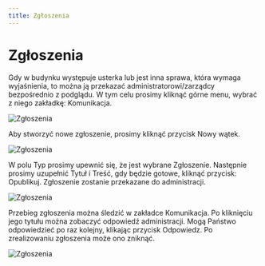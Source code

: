 ```yaml
---
title: Zgłoszenia
---
```


# Zgłoszenia

Gdy w budynku występuje usterka lub jest inna sprawa, która wymaga wyjaśnienia, to można ją przekazać administratorowi/zarządcy bezpośrednio z podglądu. W tym celu prosimy kliknąć górne menu, wybrać z niego zakładkę: Komunikacja.

![Zgłoszenia](zgloszenia1.png)

Aby stworzyć nowe zgłoszenie, prosimy kliknąć przycisk Nowy wątek.

![Zgłoszenia](zgloszenia2.png)

W polu Typ prosimy upewnić się, że jest wybrane Zgłoszenie. Następnie prosimy uzupełnić Tytuł i Treść, gdy będzie gotowe, kliknąć przycisk: Opublikuj. Zgłoszenie zostanie przekazane do administracji.

![Zgłoszenia](zgloszenia3.png)

Przebieg zgłoszenia można śledzić w zakładce Komunikacja. Po kliknięciu jego tytułu można zobaczyć odpowiedź administracji. Mogą Państwo odpowiedzieć po raz kolejny, klikając przycisk Odpowiedz. Po zrealizowaniu zgłoszenia może ono zniknąć.

![Zgłoszenia](zgloszenia4.png)